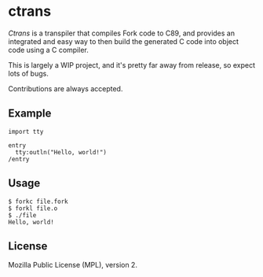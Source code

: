 # ctrans


*Ctrans* is a transpiler that compiles Fork code to C89, and provides an integrated and easy way to then build the generated C code into object code using a C compiler.

This is largely a WIP project, and it's pretty far away from release, so expect lots of bugs.

Contributions are always accepted.

## Example

```
import tty

entry
  tty:outln("Hello, world!")
/entry
```

## Usage

```
$ forkc file.fork
$ forkl file.o
$ ./file
Hello, world!
```

## License

Mozilla Public License (MPL), version 2.
